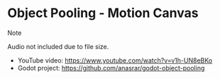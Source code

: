 # Object Pooling - Motion Canvas

> [!NOTE]  
> Audio not included due to file size.

- YouTube video: https://www.youtube.com/watch?v=v1h-UN8eBKo
- Godot project: https://github.com/anasrar/godot-object-pooling
